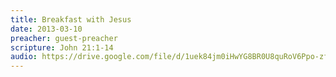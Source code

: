 ```yaml
---
title: Breakfast with Jesus
date: 2013-03-10
preacher: guest-preacher
scripture: John 21:1-14
audio: https://drive.google.com/file/d/1uek84jm0iHwYG8BR0U8quRoV6Ppo-zfo/view
---
```

